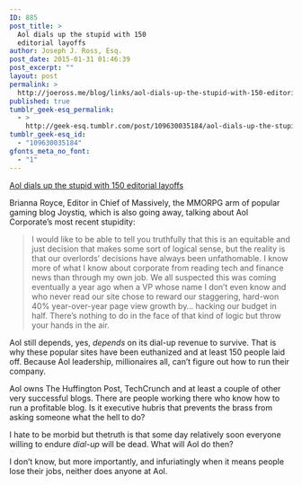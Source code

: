 ```yaml
---
ID: 885
post_title: >
  Aol dials up the stupid with 150
  editorial layoffs
author: Joseph J. Ross, Esq.
post_date: 2015-01-31 01:46:39
post_excerpt: ""
layout: post
permalink: >
  http://joeross.me/blog/links/aol-dials-up-the-stupid-with-150-editorial-layoffs/
published: true
tumblr_geek-esq_permalink:
  - >
    http://geek-esq.tumblr.com/post/109630035184/aol-dials-up-the-stupid-with-150-editorial-layoffs
tumblr_geek-esq_id:
  - "109630035184"
gfonts_meta_no_font:
  - "1"
---
```

<a href='http://massively.joystiq.com/2015/01/30/massively-that-was/'>Aol dials up the stupid with 150 editorial layoffs</a><div class="link_description"><p>Brianna Royce, Editor in Chief of Massively, the MMORPG arm of popular gaming blog Joystiq, which is also going away, talking about Aol Corporate’s most recent stupidity:</p>

<blockquote>
  <p>I would like to be able to tell you truthfully that this is an equitable and just decision that makes some sort of logical sense, but the reality is that our overlords’ decisions have always been unfathomable. I know more of what I know about corporate from reading tech and finance news than through my own job. We all suspected this was coming eventually a year ago when a VP whose name I don’t even know and who never read our site chose to reward our staggering, hard-won 40% year-over-year page view growth by… hacking our budget in half. There’s nothing to do in the face of that kind of logic but throw your hands in the air.</p>
</blockquote>

<p>Aol still depends, yes, <em>depends</em> on its dial-up revenue to survive. That is why these popular sites have been euthanized and at least 150 people laid off. Because Aol leadership, millionaires all, can’t figure out how to run their company.</p>

<p>Aol owns The Huffington Post, TechCrunch and at least a couple of other very successful blogs. There are people working there who know how to run a profitable blog. Is it executive hubris that prevents the brass from asking someone what the hell to do?</p>

<p>I hate to be morbid but thetruth is that some day relatively soon everyone willing to endure <em>dial-up</em> will be dead. What will Aol do then?</p>

<p>I don’t know, but more importantly, and infuriatingly when it means people lose their jobs, neither does anyone at Aol.</p></div>